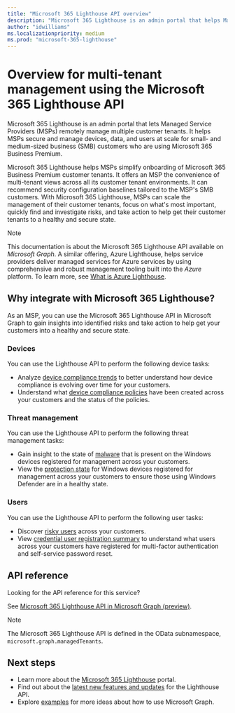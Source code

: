 ```yaml
---
title: "Microsoft 365 Lighthouse API overview"
description: "Microsoft 365 Lighthouse is an admin portal that helps Managed Service Providers (MSPs) secure and manage devices, data, and users at scale for small- and medium-sized business (SMB) customers who are using Microsoft 365 Business Premium."
author: "idwilliams"
ms.localizationpriority: medium
ms.prod: "microsoft-365-lighthouse"
---
```


# Overview for multi-tenant management using the Microsoft 365 Lighthouse API

Microsoft 365 Lighthouse is an admin portal that lets Managed Service Providers (MSPs) remotely manage multiple customer tenants. It helps MSPs secure and manage devices, data, and users at scale for small- and medium-sized business (SMB) customers who are using Microsoft 365 Business Premium.

Microsoft 365 Lighthouse helps MSPs simplify onboarding of Microsoft 365 Business Premium customer tenants. It offers an MSP the convenience of multi-tenant views across all its customer tenant environments. It can recommend security configuration baselines tailored to the MSP's SMB customers. With Microsoft 365 Lighthouse, MSPs can scale the management of their customer tenants, focus on what's most important, quickly find and investigate risks, and take action to help get their customer tenants to a healthy and secure state.

> [!NOTE]  
> This documentation is about the Microsoft 365 Lighthouse API available on _Microsoft Graph_. A similar offering, Azure Lighthouse, helps service providers deliver managed services for Azure services by using comprehensive and robust management tooling built into the _Azure_ platform. To learn more, see [What is Azure Lighthouse](/azure/lighthouse/overview).

## Why integrate with Microsoft 365 Lighthouse?

As an MSP, you can use the Microsoft 365 Lighthouse API in Microsoft Graph to gain insights into identified risks and take action to help get your customers into a healthy and secure state.

### Devices

You can use the Lighthouse API to perform the following device tasks:

- Analyze [device compliance trends](/graph/api/resources/managedtenants-manageddevicecompliancetrend?view=graph-rest-beta&preserve-view=true) to better understand how device compliance is evolving over time for your customers.
- Understand what [device compliance policies](/graph/api/resources/managedtenants-manageddevicecompliance) have been created across your customers and the status of the policies.

### Threat management

You can use the Lighthouse API to perform the following threat management tasks:

- Gain insight to the state of [malware](/graph/api/resources/managedtenants-windowsdevicemalwarestate) that is present on the Windows devices registered for management across your customers.
- View the [protection state](/graph/api/resources/managedtenants-windowsprotectionstate?view=graph-rest-beta&preserve-view=true) for Windows devices registered for management across your customers to ensure those using Windows Defender are in a healthy state.

### Users

You can use the Lighthouse API to perform the following user tasks:

- Discover [risky users](/graph/api/resources/managedtenants-riskyuser?view=graph-rest-beta&preserve-view=true) across your customers.
- View [credential user registration summary](/graph/api/resources/managedtenants-credentialuserregistrationssummary?view=graph-rest-beta&preserve-view=true) to understand what users across your customers have registered for multi-factor authentication and self-service password reset.

## API reference

Looking for the API reference for this service?

See [Microsoft 365 Lighthouse API in Microsoft Graph (preview)](/graph/api/resources/managedtenants-managedtenant?view=graph-rest-beta&preserve-view=true).

> [!NOTE]
> The Microsoft 365 Lighthouse API is defined in the OData subnamespace, `microsoft.graph.managedTenants`.


## Next steps

- Learn more about the [Microsoft 365 Lighthouse](/microsoft-365/lighthouse/m365-lighthouse-overview?view=o365-worldwide&preserve-view=true) portal.
- Find out about the [latest new features and updates](/graph/whats-new-overview) for the Lighthouse API.
- Explore [examples](https://developer.microsoft.com/graph/graph/examples) for more ideas about how to use Microsoft Graph.
